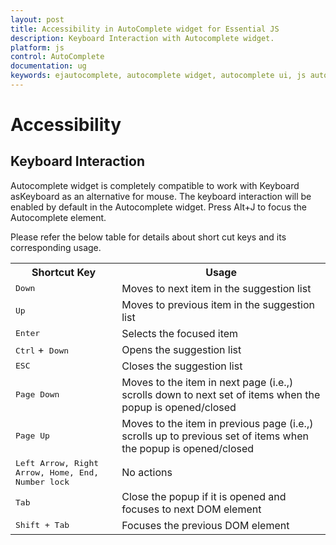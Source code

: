 ```yaml
---
layout: post
title: Accessibility in AutoComplete widget for Essential JS
description: Keyboard Interaction with Autocomplete widget. 
platform: js
control: AutoComplete
documentation: ug
keywords: ejautocomplete, autocomplete widget, autocomplete ui, js autocomplete, jquery autocomplete, web autocomplete, ej autocomplete, essential javascript autocomplete,   
---
```


# Accessibility 

## Keyboard Interaction

Autocomplete widget is completely compatible to work with Keyboard  asKeyboard as an alternative for mouse. The keyboard interaction will be enabled by default in the Autocomplete widget. Press Alt+J to focus the Autocomplete element.

Please refer the below table for details about short cut keys and its corresponding usage.

<table>
<tr>
<th>
<b>Shortcut Key</b></th><th>
<b>Usage</b></th></tr>
<tr>
<td>
<kbd>Down</kbd></td><td>
Moves to next item in the suggestion list</td></tr>
<tr>
<td>
<kbd>Up</kbd></td><td>
Moves to previous item in the suggestion list</td></tr>
<tr>
<td>
<kbd>Enter</kbd></td><td>
Selects the focused item</td></tr>
<tr>
<td>
<kbd>Ctrl</kbd> +<kbd> Down</kbd></td><td>
Opens the suggestion list</td></tr>
<tr>
<td>
<kbd>ESC</kbd></td><td>
Closes the suggestion list</td></tr>
<tr>
<td>
<kbd>Page Down</kbd></td><td>
Moves to the item in next page (i.e.,) scrolls down to next set of items when the popup is opened/closed </td></tr>
<tr>
<td>
<kbd>Page Up</kbd></td><td>
Moves to the item in previous page (i.e.,) scrolls up to previous set of items when the popup is opened/closed </td></tr>
<tr>
<td>
<kbd>Left Arrow, Right Arrow, Home, End, Number lock</kbd></td><td>
No actions</td></tr>
<tr>
<td>
<kbd>Tab</kbd></td><td>
Close the popup if it is opened and focuses to next DOM element</td></tr>
<tr>
<td>
<kbd>Shift + Tab</kbd></td><td>
Focuses the previous DOM element </td></tr>
</table>
